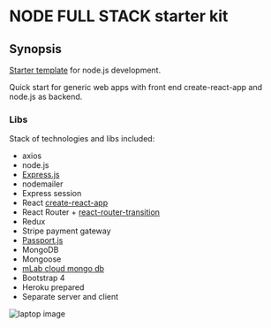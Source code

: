# NODE FULL STACK starter kit
## Synopsis
[Starter template](https://www.upwork.com/fl/olegtsibulnik)  for node.js development.

Quick start for generic web apps with front end create-react-app and node.js as backend.

### Libs
Stack of technologies and libs included:
- axios
- node.js
- [Express.js](https://expressjs.com/)
- nodemailer
- Express session
- React [create-react-app](https://github.com/facebookincubator/create-react-app)
- React Router + [react-router-transition](https://github.com/maisano/react-router-transition)
- Redux
- Stripe payment gateway
- [Passport.js](http://www.passportjs.org/)
- MongoDB
- Mongoose
- [mLab cloud mongo db](https://mlab.com/)
- Bootstrap 4
- Heroku prepared
- Separate server and client

![laptop image](http://billwebstudio.com/projects/_webdev/images/laptop-image.png)
